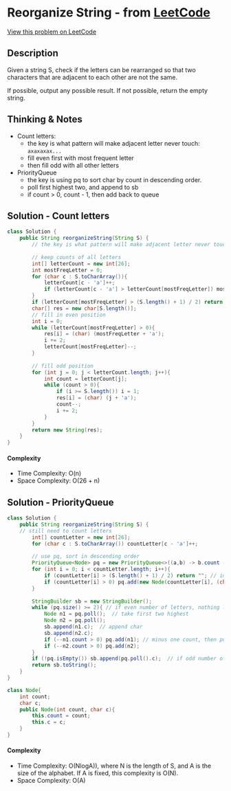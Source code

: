 # Reorganize String - from [LeetCode](https://leetcode.com)
[View this problem on LeetCode](https://leetcode.com/problems/reorganize-string/)

## Description
Given a string S, check if the letters can be rearranged so that two characters that are adjacent to each other are not the same.

If possible, output any possible result.  If not possible, return the empty string.

## Thinking & Notes
* Count letters:
  - the key is what pattern will make adjacent letter never touch: `axaxaxax...`
  - fill even first with most frequent letter
  - then fill odd with all other letters
* PriorityQueue
  - the key is using pq to sort char by count in descending order. 
  - poll first highest two, and append to sb
  - if count > 0, count - 1, then add back to queue

## Solution - Count letters
```java
class Solution {
    public String reorganizeString(String S) {
        // the key is what pattern will make adjacent letter never touch: axaxaxax...
        
        // keep counts of all letters
        int[] letterCount = new int[26];
        int mostFreqLetter = 0;
        for (char c : S.toCharArray()){
            letterCount[c - 'a']++;
            if (letterCount[c - 'a'] > letterCount[mostFreqLetter]) mostFreqLetter = c - 'a';
        }
        if (letterCount[mostFreqLetter] > (S.length() + 1) / 2) return ""; // impossible
        char[] res = new char[S.length()];
        // fill in even position
        int i = 0;
        while (letterCount[mostFreqLetter] > 0){
            res[i] = (char) (mostFreqLetter + 'a');
            i += 2;
            letterCount[mostFreqLetter]--;
        }
        
        // fill odd position
        for (int j = 0; j < letterCount.length; j++){
            int count = letterCount[j];
            while (count > 0){
                if (i >= S.length()) i = 1;
                res[i] = (char) (j + 'a');
                count--;
                i += 2;
            }       
        }
        return new String(res);
    }
}
```
#### Complexity
* Time Complexity: O(n)
* Space Complexity: O(26 + n)

## Solution - PriorityQueue
```java
class Solution {
    public String reorganizeString(String S) {
    // still need to count letters
        int[] countLetter = new int[26];
        for (char c : S.toCharArray()) countLetter[c - 'a']++;
        
        // use pq, sort in descending order
        PriorityQueue<Node> pq = new PriorityQueue<>((a,b) -> b.count - a.count);
        for (int i = 0; i < countLetter.length; i++){
            if (countLetter[i] > (S.length() + 1) / 2) return ""; // impossible case
            if (countLetter[i] > 0) pq.add(new Node(countLetter[i], (char) (i + 'a'))); // count and char
        }
        
        StringBuilder sb = new StringBuilder();
        while (pq.size() >= 2){ // if even number of letters, nothing left, if odd number, will add last one later
            Node n1 = pq.poll();  // take first two highest
            Node n2 = pq.poll();
            sb.append(n1.c);  // append char
            sb.append(n2.c);
            if (--n1.count > 0) pq.add(n1); // minus one count, then put it back
            if (--n2.count > 0) pq.add(n2);
        }
        if (!pq.isEmpty()) sb.append(pq.poll().c);  // if odd number of letters, add last one
        return sb.toString();
    }
}

class Node{
    int count;
    char c;
    public Node(int count, char c){
        this.count = count;
        this.c = c;
    }
}
```
#### Complexity
* Time Complexity: O(NlogA)), where N is the length of S, and A is the size of the alphabet. If A is fixed, this complexity is O(N).
* Space Complexity: O(A)

